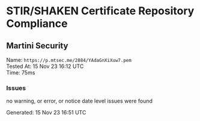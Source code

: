 # STIR/SHAKEN Certificate Repository Compliance

## Martini Security

Name: `https://p.mtsec.me/2884/YAdaGnXiXuw7.pem`\
Tested At: 15 Nov 23 16:12 UTC\
Time: 75ms

### Issues

no warning, or error, or notice date level issues were found

Generated: 15 Nov 23 16:51 UTC